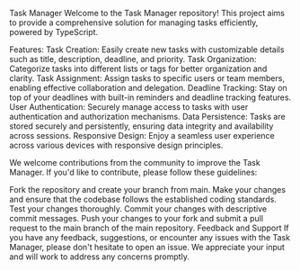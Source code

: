 Task Manager
Welcome to the Task Manager repository! This project aims to provide a comprehensive solution for managing tasks efficiently, powered by TypeScript.

Features:
Task Creation: Easily create new tasks with customizable details such as title, description, deadline, and priority.
Task Organization: Categorize tasks into different lists or tags for better organization and clarity.
Task Assignment: Assign tasks to specific users or team members, enabling effective collaboration and delegation.
Deadline Tracking: Stay on top of your deadlines with built-in reminders and deadline tracking features.
User Authentication: Securely manage access to tasks with user authentication and authorization mechanisms.
Data Persistence: Tasks are stored securely and persistently, ensuring data integrity and availability across sessions.
Responsive Design: Enjoy a seamless user experience across various devices with responsive design principles.

We welcome contributions from the community to improve the Task Manager. If you'd like to contribute, please follow these guidelines:

Fork the repository and create your branch from main.
Make your changes and ensure that the codebase follows the established coding standards.
Test your changes thoroughly.
Commit your changes with descriptive commit messages.
Push your changes to your fork and submit a pull request to the main branch of the main repository.
Feedback and Support
If you have any feedback, suggestions, or encounter any issues with the Task Manager, please don't hesitate to open an issue. We appreciate your input and will work to address any concerns promptly.
